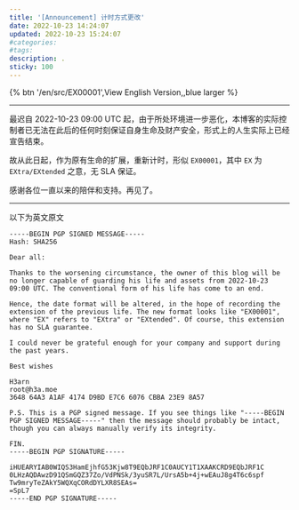 ```yaml
---
title: '[Announcement] 计时方式更改'
date: 2022-10-23 14:24:07
updated: 2022-10-23 15:24:07
#categories:
#tags:
description: . 
sticky: 100
---
```


{% btn '/en/src/EX00001',View English Version,,blue larger %}

---

最迟自 2022-10-23 09:00 UTC 起，由于所处环境进一步恶化，本博客的实际控制者已无法在此后的任何时刻保证自身生命及财产安全，形式上的人生实际上已经宣告结束。

故从此日起，作为原有生命的扩展，重新计时，形似 `EX00001`，其中 `EX` 为 `EXtra/EXtended` 之意，无 SLA 保证。

感谢各位一直以来的陪伴和支持。再见了。



---

以下为英文原文

<!---div style='font-variant-ligatures: none !important; font-family: monospace;'-->

```PGP
-----BEGIN PGP SIGNED MESSAGE-----
Hash: SHA256

Dear all:

Thanks to the worsening circumstance, the owner of this blog will be no longer capable of guarding his life and assets from 2022-10-23 09:00 UTC. The conventional form of his life has come to an end.

Hence, the date format will be altered, in the hope of recording the extension of the previous life. The new format looks like "EX00001", where "EX" refers to "EXtra" or "EXtended". Of course, this extension has no SLA guarantee.

I could never be grateful enough for your company and support during the past years.

Best wishes

H3arn
root@h3a.moe
3648 64A3 A1AF 4174 D9BD E7C6 6076 CBBA 23E9 8A57

P.S. This is a PGP signed message. If you see things like "-----BEGIN PGP SIGNED MESSAGE-----" then the message should probably be intact, though you can always manually verify its integrity.

FIN.
-----BEGIN PGP SIGNATURE-----

iHUEARYIAB0WIQS3HamEjhfG53Kjw8T9EQbJRF1C0AUCY1T1XAAKCRD9EQbJRF1C
0LHzAQDAwzD91QSmGQZ37Zo/VdPNSk/3yuSR7L/UrsA5b+4j+wEAuJ8g4T6c6spf
Tw9mryTeZAkY5WQXqCORdDYLXR8SEAs=
=SpL7
-----END PGP SIGNATURE-----
```
<!---/div-->

